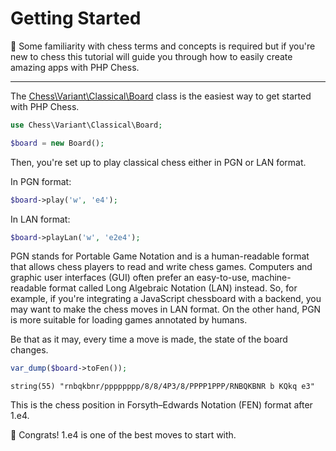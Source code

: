 # Getting Started

📝 Some familiarity with chess terms and concepts is required but if you're new to chess this tutorial will guide you through how to easily create amazing apps with PHP Chess.

---

The [Chess\Variant\Classical\Board](https://github.com/chesslablab/php-chess/blob/master/tests/unit/Variant/Classical/BoardTest.php) class is the easiest way to get started with PHP Chess.

```php
use Chess\Variant\Classical\Board;

$board = new Board();
```

Then, you're set up to play classical chess either in PGN or LAN format.

In PGN format:

```php
$board->play('w', 'e4');
```

In LAN format:

```php
$board->playLan('w', 'e2e4');
```

PGN stands for Portable Game Notation and is a human-readable format that allows chess players to read and write chess games. Computers and graphic user interfaces (GUI) often prefer an easy-to-use, machine-readable format called Long Algebraic Notation (LAN) instead. So, for example, if you're integrating a JavaScript chessboard with a backend, you may want to make the chess moves in LAN format. On the other hand, PGN is more suitable for loading games annotated by humans.

Be that as it may, every time a move is made, the state of the board changes.

```php
var_dump($board->toFen());
```

```text
string(55) "rnbqkbnr/pppppppp/8/8/4P3/8/PPPP1PPP/RNBQKBNR b KQkq e3"
```

This is the chess position in Forsyth–Edwards Notation (FEN) format after 1.e4.

🎉 Congrats! 1.e4 is one of the best moves to start with.
